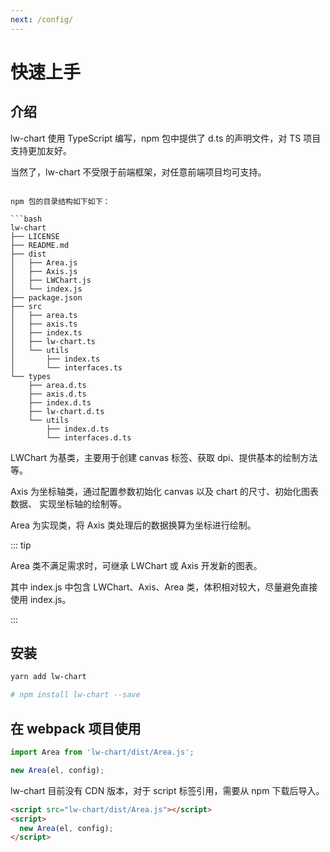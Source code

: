 ```yaml
---
next: /config/
---
```


# 快速上手


## 介绍

lw-chart 使用 TypeScript 编写，npm 包中提供了 d.ts 的声明文件，对 TS 项目支持更加友好。

当然了，lw-chart 不受限于前端框架，对任意前端项目均可支持。

```

npm 包的目录结构如下如下：

```bash
lw-chart
├── LICENSE
├── README.md
├── dist
│   ├── Area.js
│   ├── Axis.js
│   ├── LWChart.js
│   └── index.js
├── package.json
├── src
│   ├── area.ts
│   ├── axis.ts
│   ├── index.ts
│   ├── lw-chart.ts
│   └── utils
│       ├── index.ts
│       └── interfaces.ts
└── types
    ├── area.d.ts
    ├── axis.d.ts
    ├── index.d.ts
    ├── lw-chart.d.ts
    └── utils
        ├── index.d.ts
        └── interfaces.d.ts
```

LWChart 为基类，主要用于创建 canvas 标签、获取 dpi、提供基本的绘制方法等。

Axis 为坐标轴类，通过配置参数初始化 canvas 以及 chart 的尺寸、初始化图表数据、 实现坐标轴的绘制等。

Area 为实现类，将 Axis 类处理后的数据换算为坐标进行绘制。

::: tip

Area 类不满足需求时，可继承 LWChart 或 Axis 开发新的图表。

其中 index.js 中包含 LWChart、Axis、Area 类，体积相对较大，尽量避免直接使用 index.js。

:::

## 安装

```bash
yarn add lw-chart

# npm install lw-chart --save
```

## 在 webpack 项目使用

```ts
import Area from 'lw-chart/dist/Area.js';

new Area(el, config);
```


lw-chart 目前没有 CDN 版本，对于 script 标签引用，需要从 npm 下载后导入。

```html
<script src="lw-chart/dist/Area.js"></script>
<script>
  new Area(el, config);
</script>
```